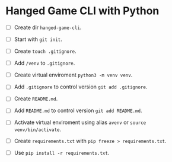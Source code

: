 # Hanged Game CLI with Python

- [ ] Create dir `hanged-game-cli`.   
- [ ] Start with `git init`.
- [ ] Create `touch .gitignore`. 
- [ ] Add  `/venv` to `.gitignore`.   
- [ ] Create virtual enviroment `python3 -m venv venv`.
- [ ] Add `.gitignore` to control version `git add .gitignore`.
- [ ] Create `README.md`.
- [ ] Add `README.md` to control version `git add README.md`.
- [ ] Activate virtual enviroment using alias `avenv` or `source venv/bin/activate`.
- [ ] Create `requirements.txt` with `pip freeze > requirements.txt`.
- [ ] Use `pip install -r requirements.txt`.

